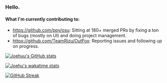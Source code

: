 ### Hello.

#### What I'm currently contributing to:

- https://github.com/ppy/osu: Sitting at 180+ merged PRs by fixing a ton of bugs (mostly on UI) and doing project management.
- https://github.com/TeamRizu/OutFox: Reporting issues and following up on progress.

[![Joehuu's GitHub stats](https://github-readme-stats.vercel.app/api?username=Joehuu&theme=github_dark)](https://github.com/anuraghazra/github-readme-stats)

[![Joehu's wakatime stats](https://github-readme-stats.vercel.app/api/wakatime?username=Joehu&theme=github_dark)](https://github.com/anuraghazra/github-readme-stats)

[![GitHub Streak](http://github-readme-streak-stats.herokuapp.com?user=Joehuu&theme=github-dark)](https://git.io/streak-stats)
